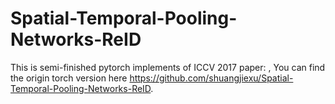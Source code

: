 # Spatial-Temporal-Pooling-Networks-ReID
This is semi-finished pytorch implements of ICCV 2017 paper:
<Jointly Attentive Spatial-Temporal Pooling Networks for Video-based Person Re-Identification>,
You can find the origin torch version here https://github.com/shuangjiexu/Spatial-Temporal-Pooling-Networks-ReID.
